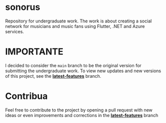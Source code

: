 # sonorus

Repository for undergraduate work. The work is about creating a social network for musicians and music fans using Flutter, .NET and Azure services.

# IMPORTANTE
I decided to consider the `main` branch to be the original version for submitting the undergraduate work.
To view new updates and new versions of this project, see the [**latest-features**](https://github.com/MarioGuilherme/sonorus/tree/latest-features) branch.

# Contribua
Feel free to contribute to the project by opening a pull request with new ideas or even improvements and corrections in the [**latest-features**](https://github.com/MarioGuilherme/sonorus/tree/latest-features) branch
